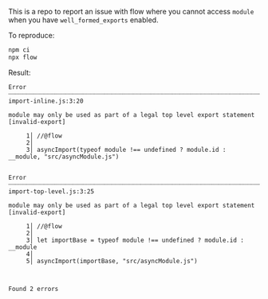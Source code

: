 This is a repo to report an issue with flow where you cannot access `module` when you have
`well_formed_exports` enabled.

To reproduce:
```sh
npm ci
npx flow
```

Result:
```
Error ┈┈┈┈┈┈┈┈┈┈┈┈┈┈┈┈┈┈┈┈┈┈┈┈┈┈┈┈┈┈┈┈┈┈┈┈┈┈┈┈┈┈┈┈┈┈┈┈┈┈┈┈┈┈┈┈┈┈┈┈┈┈┈┈┈┈┈┈┈┈┈┈┈┈┈┈┈┈┈┈┈┈┈┈┈┈┈┈┈┈┈┈ import-inline.js:3:20

module may only be used as part of a legal top level export statement [invalid-export]

     1│ //@flow
     2│
     3│ asyncImport(typeof module !== undefined ? module.id : __module, "src/asyncModule.js")


Error ┈┈┈┈┈┈┈┈┈┈┈┈┈┈┈┈┈┈┈┈┈┈┈┈┈┈┈┈┈┈┈┈┈┈┈┈┈┈┈┈┈┈┈┈┈┈┈┈┈┈┈┈┈┈┈┈┈┈┈┈┈┈┈┈┈┈┈┈┈┈┈┈┈┈┈┈┈┈┈┈┈┈┈┈┈┈┈┈┈ import-top-level.js:3:25

module may only be used as part of a legal top level export statement [invalid-export]

     1│ //@flow
     2│
     3│ let importBase = typeof module !== undefined ? module.id : __module
     4│
     5│ asyncImport(importBase, "src/asyncModule.js")



Found 2 errors
```